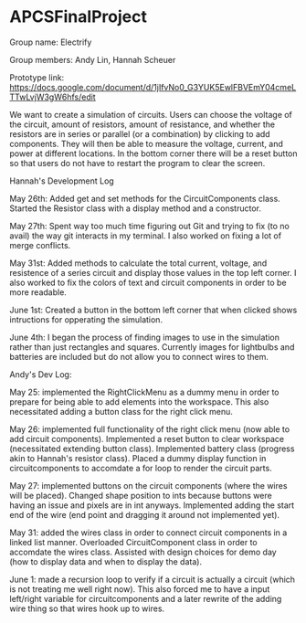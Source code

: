 # APCSFinalProject

Group name: Electrify

Group members: Andy Lin, Hannah Scheuer

Prototype link: https://docs.google.com/document/d/1jIfvNo0_G3YUK5EwlFBVEmY04cmeLTTwLvjW3gW6hfs/edit

We want to create a simulation of circuits. Users can choose the voltage of the circuit, amount of resistors, amount of resistance, and whether the resistors are in series or parallel (or a combination) by clicking to add components. They will then be able to measure the voltage, current, and power at different locations. In the bottom corner there will be a reset button so that users do not have to restart the program to clear the screen.


Hannah's Development Log

May 26th: Added get and set methods for the CircuitComponents class. Started the Resistor class with a display method and a constructor.

May 27th: Spent way too much time figuring out Git and trying to fix (to no avail) the way git interacts in my terminal. I also worked on fixing a lot of merge conflicts. 

May 31st: Added methods to calculate the total current, voltage, and resistence of a series circuit and display those values in the top left corner. I also worked to fix the colors of text and circuit components in order to be more readable.

June 1st: Created a button in the bottom left corner that when clicked shows intructions for opperating the simulation.

June 4th: I began the process of finding images to use in the simulation rather than just rectangles and squares. Currently images for lightbulbs and batteries are included but do not allow you to connect wires to them.

Andy's Dev Log:

May 25: implemented the RightClickMenu as a dummy menu in order to prepare for being able to add elements into the workspace. This also necessitated adding a button class for the right click menu.

May 26: implemented full functionality of the right click menu (now able to add circuit components). Implemented a reset button to clear workspace (necessitated extending button class). Implemented battery class (progress akin to Hannah's resistor class). Placed a dummy display function in circuitcomponents to accomdate a for loop to render the circuit parts.

May 27: implemented buttons on the circuit components (where the wires will be placed). Changed shape position to ints because buttons were having an issue and pixels are in int anyways. Implemented adding the start end of the wire (end point and dragging it around not implemented yet).

May 31: added the wires class in order to connect circuit components in a linked list manner. Overloaded CircuitComponent class in order to accomdate the wires class. Assisted with design choices for demo day (how to display data and when to display the data).

June 1: made a recursion loop to verify if a circuit is actually a circuit (which is not treating me well right now). This also forced me to have a input left/right variable for circuitcomponents and a later rewrite of the adding wire thing so that wires hook up to wires.

